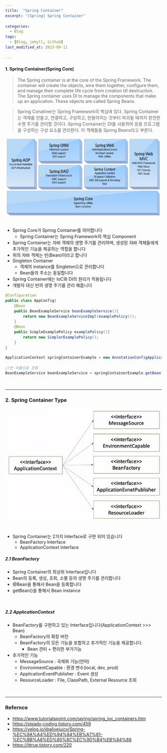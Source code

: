 ```yaml
---
title:  "Spring Container"
excerpt: "[Spring] Spring Container"

categories:
  - Blog
tags:
  - [Blog, jekyll, Github]
last_modified_at: 2023-09-11

---
```



#### 1. Spring Container(Spring Core)

> The Spring container is at the core of the Spring Framework. The container will create the objects, wire them together, configure them, and manage their complete life cycle from creation till destruction. The Spring container uses DI to manage the components that make up an application. These objects are called Spring Beans.

> Spring Conatiner는 Spring Framework의 핵심에 있다. Spring Container는 객체를 만들고, 연결하고, 구성하고, 만들어지는 것부터 파괴될 때까지 완전한 수명 주기를 관리할 것이다. Spring Container는 DI를 사용하여 응용 프로그램을 구성하는 구성 요소를 관리한다. 이 객체들을 Spring Beans라고 부른다.


![image info](/assets/img/springFramework.png)
<img src="/assets/img/springFramework.png" alt="" width="0" height="0">

- Spring Core가 Spring Container를 의미합니다
  - Spring Container는 Spring Framework의 핵심 Component
- Spring Container는 자바 객체의 생명 주기를 관리하며, 생성된 자바 객체들에게 추가적인 기능을 제공하는 역할을 합니다
- 위의 자바 객체는 빈(Bean)이라고 합니다
- Singleton Container
  - 객체의 instance를 Singleton으로 관리합니다
  - Bean들의 주소는 동일합니다
- Spring Container에는 IoC와 DI의 원리가 적용됩니다
- 개발자 대신 빈의 생명 주기를 관리 해줍니다


```java
@Configuration
public class AppConfig{
    @Bean
    public BeanExampleService beanExampleService(){
        return new BeanExampleServiceImpl(examplePolicy());
    }
    @Bean
    public SimpleExamplePolicy examplePolicy(){
        return new SimplerExamplePolicy();
    }
}
```

```java
ApplicationContext springContainerExample = new AnnotationConfigApplicationContext(AppConfig.class);

//빈 이름으로 조회
BeanExampleService beanExampleService = springContainerExample.getBean("beanExampleService", BeanExampleService.class);
```

<br />

---


### 2. Spring Container Type

![image info](/assets/img/springContainer.png)
<img src="/assets/img/springContainer.png" alt="" width="0" height="0">


- Spring Container는 2가지 Interface로 구현 되어 있습니다
  - BeanFactory Interface
  - ApplicationContext Interface

##### 2.1 BeanFactory

- Spring Container의 최상위 Interface입니다
- Bean의 등록, 생성, 조회, 소멸 등의 생명 주기를 관리합니다
- @Bean을 통해서 Bean을 등록합니다
- getBean()을 통해서 Bean instance

<br />

##### 2.2 ApplicationContext

- BeanFactory를 구현하고 있는 Interface입니다(ApplicationContext >>> Bean)
  - BeanFactory의 확장 버전
  - BeanFactory의 모든 기능을 포함하고 추가적인 기능을 제공합니다.
    - Bean 관리 + 편리한 부가기능
- 추가적인 기능
  - MessageSource : 국제화 기능(언어)
  - EnvironmentCapable : 환경 변수(local, dev, prod)
  - ApplicationEventPublisher : Event 생성
  - ResourceLoader : File, ClassPath, External Resource 조회


<br />


---

### Refernce 
- https://www.tutorialspoint.com/spring/spring_ioc_containers.htm
- https://steady-coding.tistory.com/459
- https://velog.io/@alivejuicy/Spring-%EC%8A%A4%ED%94%84%EB%A7%81-%EC%BB%A8%ED%85%8C%EC%9D%B4%EB%84%88
- https://ittrue.tistory.com/220